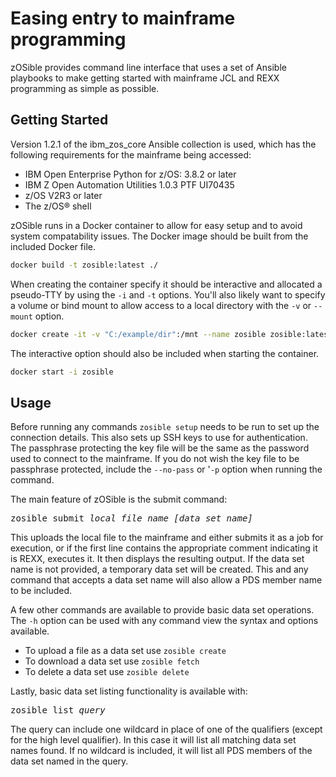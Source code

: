 # Easing entry to mainframe programming

zOSible provides command line interface that uses a set of Ansible playbooks to make getting started with mainframe JCL and REXX programming as simple as possible.

## Getting Started

Version 1.2.1 of the ibm_zos_core Ansible collection is used, which has the following requirements for the mainframe being accessed:

- IBM Open Enterprise Python for z/OS: 3.8.2 or later
- IBM Z Open Automation Utilities 1.0.3 PTF UI70435
- z/OS V2R3 or later
- The z/OS® shell

zOSible runs in a Docker container to allow for easy setup and to avoid system compatability issues. The Docker image should be built from the included Docker file.
```bash
docker build -t zosible:latest ./
```
When creating the container specify it should be interactive and allocated a pseudo-TTY by using the `-i` and `-t` options. You'll also likely want to specify a volume or bind mount to allow access to a local directory with the `-v` or `--mount` option.
```bash
docker create -it -v "C:/example/dir":/mnt --name zosible zosible:latest
```
The interactive option should also be included when starting the container.
```bash
docker start -i zosible
```

## Usage

Before running any commands `zosible setup` needs to be run to set up the connection details. This also sets up SSH keys to use for authentication. The passphrase protecting the key file will be the same as the password used to connect to the mainframe. If you do not wish the key file to be passphrase protected, include the `--no-pass` or '`-p` option when running the command.

The main feature of zOSible is the submit command:
<pre>zosible submit <i>local_file_name</i> <i>[data_set_name]</i></pre>
This uploads the local file to the mainframe and either submits it as a job for execution, or if the first line contains the appropriate comment indicating it is REXX, executes it. It then displays the resulting output. If the data set name is not provided, a temporary data set will be created. This and any command that accepts a data set name will also allow a PDS member name to be included.

A few other commands are available to provide basic data set operations. The `-h` option can be used with any command view the syntax and options available.

- To upload a file as a data set use `zosible create`
- To download a data set use `zosible fetch`
- To delete a data set use `zosible delete`

Lastly, basic data set listing functionality is available with:
<pre>zosible list <i>query</i></pre>
The query can include one wildcard in place of one of the qualifiers (except for the high level qualifier). In this case it will list all matching data set names found. If no wildcard is included, it will list all PDS members of the data set named in the query.
